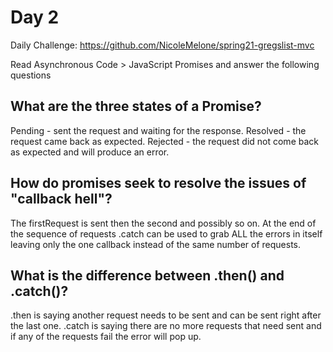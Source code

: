 # Day 2

Daily Challenge: https://github.com/NicoleMelone/spring21-gregslist-mvc

Read Asynchronous Code > JavaScript Promises and answer the following questions

## What are the three states of a Promise?
Pending - sent the request and waiting for the response.
Resolved - the request came back as expected.
Rejected - the request did not come back as expected and will produce an error.

## How do promises seek to resolve the issues of "callback hell"?
The firstRequest is sent then the second and possibly so on. At the end of the sequence of requests .catch can be used to grab ALL the errors in itself leaving only the one callback instead of the same number of requests.

## What is the difference between .then() and .catch()?
.then is saying another request needs to be sent and can be sent right after the last one. 
.catch is saying there are no more requests that need sent and if any of the requests fail the error will pop up.